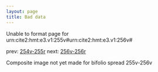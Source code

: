 ```yaml
---
layout: page
title: Bad data
---
```


Unable to format page for urn:cite2:hmt:e3.v1:255v#urn:cite2:hmt:e3.v1:256v#

prev: [254v-255r](../254v-255r/) next: [256v-256r](../256v-256r/)

Composite image not yet made for bifolio spread 255v-256v

